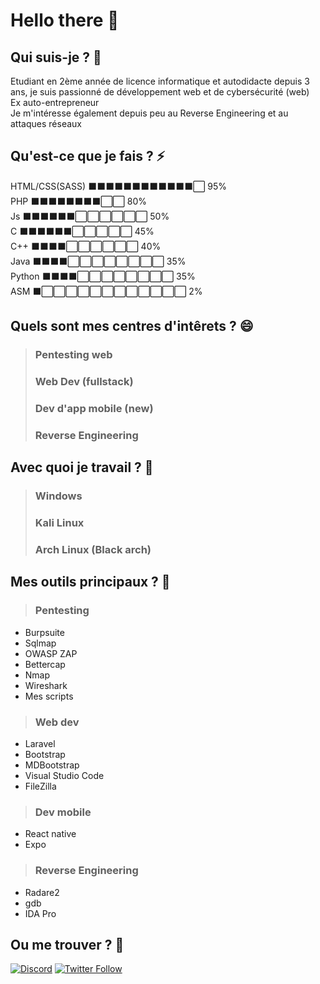 # Hello there 👋
<!-- General kenobi -->

## Qui suis-je ? 👀
Etudiant en 2ème année de licence informatique et autodidacte depuis 3 ans, je suis passionné de développement web et de cybersécurité (web) <br />
Ex auto-entrepreneur <br />
Je m'intéresse également depuis peu au Reverse Engineering et au attaques réseaux

## Qu'est-ce que je fais ? ⚡
 HTML/CSS(SASS) ⬛⬛⬛⬛⬛⬛⬛⬛⬛⬛⬛⬛⬜ 95% <br />
 PHP    ⬛⬛⬛⬛⬛⬛⬛⬛⬜⬜ 80% <br />
 Js ⬛⬛⬛⬛⬛⬛⬜⬜⬜⬜⬜⬜ 50% <br />
 C ⬛⬛⬛⬛⬛⬛⬜⬜⬜⬜⬜ 45% <br />
 C++ ⬛⬛⬛⬛⬜⬜⬜⬜⬜⬜ 40% <br />
 Java ⬛⬛⬛⬛⬜⬜⬜⬜⬜⬜⬜⬜ 35% <br />
 Python ⬛⬛⬛⬛⬜⬜⬜⬜⬜⬜⬜⬜ 35% <br />
 ASM ⬛⬜⬜⬜⬜⬜⬜⬜⬜⬜⬜⬜⬜ 2% <br />

## Quels sont mes centres d'intêrets ? 😄
> ### Pentesting web <br/>
> ### Web Dev (fullstack) <br />
> ### Dev d'app mobile (new) <br />
> ### Reverse Engineering <br />

## Avec quoi je travail ? 🔭
> ###  Windows <br />
> ###  Kali Linux <br />
> ###  Arch Linux (Black arch)<br />


## Mes outils principaux ? 🌱
> ###  Pentesting <br />
* Burpsuite
* Sqlmap
* OWASP ZAP
* Bettercap
* Nmap
* Wireshark
* Mes scripts

> ###  Web dev <br />
* Laravel
* Bootstrap
* MDBootstrap
* Visual Studio Code
* FileZilla

> ###  Dev mobile <br />
* React native
* Expo 

> ###  Reverse Engineering <br />
* Radare2
* gdb
* IDA Pro

## Ou me trouver ? 🤔
[![Discord](https://img.shields.io/discord/468512632199053312?color=7289da&label=Discord&logo=discord&logoColor=white&style=for-the-badge)](https://discord.gg/TAR9CgR)
[![Twitter Follow](https://img.shields.io/twitter/follow/No_S1gnal?color=%231DA1F2&label=Follow%20me&logo=Twitter&style=for-the-badge)](https://twitter.com/No_S1gnal) 

